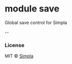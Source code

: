# module save

Global save control for Simpla

--

### License

MIT © [Simpla](admin@simpla.io)

[bower-badge]: https://img.shields.io/bower/v/sm-module-save.svg
[bowerlicense-badge]: https://img.shields.io/bower/l/sm-module-save.svg
[travis-badge]: https://img.shields.io/travis/simplaio/sm-module-save.svg
[travis-url]: https://travis-ci.org/simplaio/sm-module-save
[bowerdeps-badge]: https://img.shields.io/gemnasium/simplaio/sm-module-save.svg
[bowerdeps-url]: https://gemnasium.com/bower/sm-module-save
[npmdeps-badge]: https://img.shields.io/david/simplaio/sm-module-save.svg
[npmdeps-url]: https://david-dm.org/simplaio/sm-module-save
[npmdevdeps-badge]: https://img.shields.io/david/dev/simplaio/sm-module-save.svg?theme=shields.io
[npmdevdeps-url]: https://david-dm.org/dev/simplaio/sm-module-save#info=devDependencies
